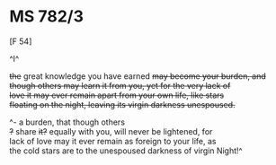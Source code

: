 # MS 782/3

[F 54]

^I^

~~the~~ great knowledge you have earned ~~may become your burden, and \
though others may learn it from you, yet for the very lack of \
love it may ever remain apart from your own life, like stars \
floating on the night, leaving its virgin darkness unespoused.~~


^- a burden, that though others \
~~?~~ share ~~it?~~ equally with you, will never be lightened, for \
lack of love may it ever remain as foreign to your life, as \
the cold stars are to the unespoused darkness of virgin Night!^
